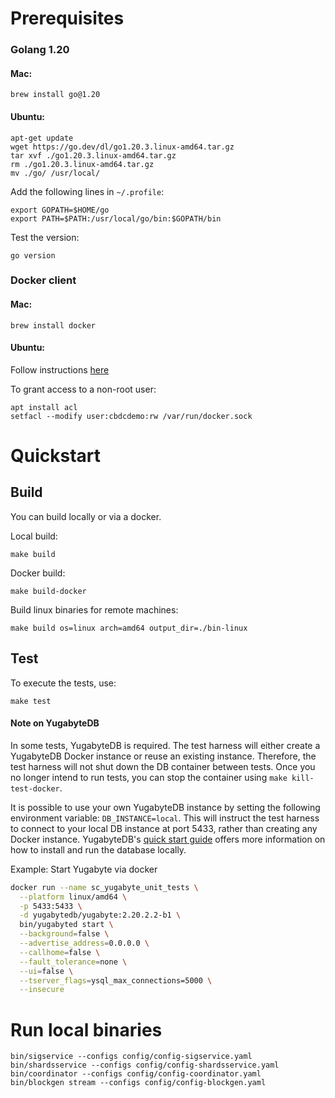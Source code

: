 # Prerequisites

### Golang 1.20
#### Mac:
```shell
brew install go@1.20
```

#### Ubuntu:
```shell
apt-get update
wget https://go.dev/dl/go1.20.3.linux-amd64.tar.gz
tar xvf ./go1.20.3.linux-amd64.tar.gz
rm ./go1.20.3.linux-amd64.tar.gz
mv ./go/ /usr/local/
```


Add the following lines in `~/.profile`:
```shell
export GOPATH=$HOME/go
export PATH=$PATH:/usr/local/go/bin:$GOPATH/bin
```

Test the version:
```shell
go version
```

### Docker client
#### Mac:
```shell
brew install docker
```

#### Ubuntu:
Follow instructions [here](https://docs.docker.com/engine/install/ubuntu/)

To grant access to a non-root user:
```shell
apt install acl
setfacl --modify user:cbdcdemo:rw /var/run/docker.sock
```


# Quickstart

## Build
You can build locally or via a docker.

Local build:
```shell
make build
```

Docker build:
```shell
make build-docker
```

Build linux binaries for remote machines:
```shell
make build os=linux arch=amd64 output_dir=./bin-linux
```

## Test
To execute the tests, use:
```shell
make test
```

#### Note on YugabyteDB

In some tests, YugabyteDB is required.
The test harness will either create a YugabyteDB Docker instance or reuse an existing instance.
Therefore, the test harness will not shut down the DB container between tests.
Once you no longer intend to run tests, you can stop the container using `make kill-test-docker`.

It is possible to use your own YugabyteDB instance by setting the following environment variable: `DB_INSTANCE=local`.
This will instruct the test harness to connect to your local DB instance at port 5433, rather than creating any Docker instance.
YugabyteDB's [quick start guide](https://docs.yugabyte.com/preview/quick-start/) offers more information on how to install and run the database locally.

Example: Start Yugabyte via docker
```bash
docker run --name sc_yugabyte_unit_tests \
  --platform linux/amd64 \
  -p 5433:5433 \
  -d yugabytedb/yugabyte:2.20.2.2-b1 \
  bin/yugabyted start \
  --background=false \
  --advertise_address=0.0.0.0 \
  --callhome=false \
  --fault_tolerance=none \
  --ui=false \
  --tserver_flags=ysql_max_connections=5000 \
  --insecure
```
# Run local binaries
```shell
bin/sigservice --configs config/config-sigservice.yaml
bin/shardsservice --configs config/config-shardsservice.yaml
bin/coordinator --configs config/config-coordinator.yaml
bin/blockgen stream --configs config/config-blockgen.yaml
```


